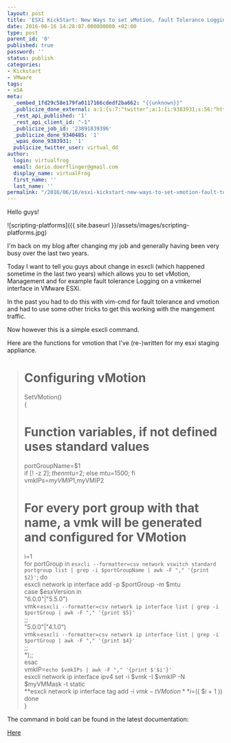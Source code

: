 ```yaml
---
layout: post
title: 'ESXi KickStart: New Ways to set vMotion, fault Tolerance Logging, etc.'
date: 2016-06-16 14:28:07.000000000 +02:00
type: post
parent_id: '0'
published: true
password: ''
status: publish
categories:
- Kickstart
- VMware
tags:
- xSA
meta:
  _oembed_1fd29c58e179fa0117166cdedf2ba662: "{{unknown}}"
  _publicize_done_external: a:1:{s:7:"twitter";a:1:{i:9383931;s:56:"https://twitter.com/virtual_dd/status/743419895690362881";}}
  _rest_api_published: '1'
  _rest_api_client_id: "-1"
  _publicize_job_id: '23891839396'
  _publicize_done_9340485: '1'
  _wpas_done_9383931: '1'
  publicize_twitter_user: virtual_dd
author:
  login: virtualfrog
  email: dario.doerflinger@gmail.com
  display_name: virtualFrog
  first_name: ''
  last_name: ''
permalink: "/2016/06/16/esxi-kickstart-new-ways-to-set-vmotion-fault-tolerance-logging-etc/"
---
```

Hello guys!

![scripting-platforms]({{ site.baseurl }}/assets/images/scripting-platforms.jpg)

I'm back on my blog after changing my job and generally having been very busy over the last two years.<!--more-->

Today I want to tell you guys about change in esxcli (which happened sometime in the last two years) which allows you to set vMotion, Management and for example fault tolerance Logging on a vmkernel interface in VMware ESXi.

In the past you had to do this with vim-cmd for fault tolerance and vmotion and had to use some other tricks to get this working with the mangement traffic.

Now however this is a simple esxcli command.

Here are the functions for vmotion that I've (re-)written for my esxi staging appliance.

> # Configuring vMotion  
> SetVMotion()  
> {  
> # Function variables, if not defined uses standard values  
> portGroupName=$1  
> if [! -z $2]; then mtu=$2; else mtu=1500; fi  
> vmkIPs=$myVMIP1,$myVMIP2  
> # For every port group with that name, a vmk will be generated and configured for VMotion  
> i=1  
> for portGroup in `esxcli --formatter=csv network vswitch standard portgroup list | grep -i $portGroupName | awk -F "," '{print $2}'`; do  
> esxcli network ip interface add -p $portGroup -m $mtu  
> case $esxVersion in  
> "6.0.0"|"5.5.0")  
> vmk=`esxcli --formatter=csv network ip interface list | grep -i $portGroup | awk -F "," '{print $5}'`  
> ;;  
> "5.0.0"|"4.1.0")  
> vmk=`esxcli --formatter=csv network ip interface list | grep -i $portGroup | awk -F "," '{print $4}'`  
> ;;  
> \*);;  
> esac  
> vmkIP=`echo $vmkIPs | awk -F "," '{print $'$i'}'`  
> esxcli network ip interface ipv4 set -i $vmk -I $vmkIP -N $myVMMask -t static  
> **esxcli network ip interface tag add -i $vmk -t VMotion**  
> i=$(( $i + 1 ))  
> done  
> }

The command in bold can be found in the latest documentation:

[Here](http://pubs.vmware.com/vsphere-60/index.jsp#com.vmware.vcli.ref.doc/esxcli_network.html)

